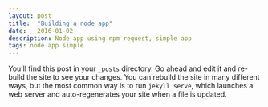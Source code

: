 ```yaml
---
layout: post
title:  "Building a node app"
date:   2016-01-02
description: Node app using npm request, simple app
tags: node app simple
---
```


You’ll find this post in your `_posts` directory. Go ahead and edit it and re-build the site to see your changes. You can rebuild the site in many different ways, but the most common way is to run `jekyll serve`, which launches a web server and auto-regenerates your site when a file is updated.
